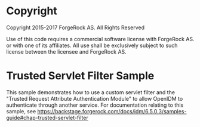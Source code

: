 Copyright
=============
Copyright 2015-2017 ForgeRock AS. All Rights Reserved

Use of this code requires a commercial software license with ForgeRock AS.
or with one of its affiliates. All use shall be exclusively subject
to such license between the licensee and ForgeRock AS.

# Trusted Servlet Filter Sample

This sample demonstrates how to use a custom servlet filter and the "Trusted Request
Attribute Authentication Module" to allow OpenIDM to authenticate through another service.
For documentation relating to this sample, see
https://backstage.forgerock.com/docs/idm/6.5.0.3/samples-guide#chap-trusted-servlet-filter
